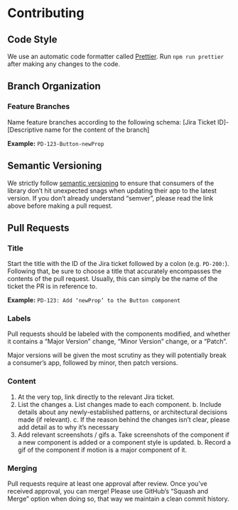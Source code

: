 # Contributing

## Code Style
We use an automatic code formatter called [Prettier](https://prettier.io/). Run `npm run prettier` after making any changes to the code.


## Branch Organization

### Feature Branches
Name feature branches according to the following schema:
[Jira Ticket ID]-[Descriptive name for the content of the branch]

**Example:** `PD-123-Button-newProp`


## Semantic Versioning
We strictly follow [semantic versioning](https://semver.org/) to ensure that consumers of the library don’t hit unexpected snags when updating their app to the latest version. If you don’t already understand “semver”, please read the link above before making a pull request.


## Pull Requests

### Title
Start the title with the ID of the Jira ticket followed by a colon (e.g. `PD-200:`). Following that, be sure to choose a title that accurately encompasses the contents of the pull request. Usually, this can simply be the name of the ticket the PR is in reference to.

**Example:** `PD-123: Add ‘newProp’ to the Button component`

### Labels
Pull requests should be labeled with the components modified, and whether it contains a “Major Version” change, “Minor Version” change, or a “Patch”.

Major versions will be given the most scrutiny as they will potentially break a consumer’s app, followed by minor, then patch versions.

### Content
1. At the very top, link directly to the relevant Jira ticket.
2. List the changes
    a. List changes made to each component.
    b. Include details about any newly-established patterns, or architectural decisions made (if relevant).
    c. If the reason behind the changes isn’t clear, please add detail as to why it’s necessary
3. Add relevant screenshots / gifs
    a. Take screenshots of the component if a new component is added or a component style is updated.
    b. Record a gif of the component if motion is a major component of it.

### Merging
Pull requests require at least one approval after review. Once you’ve received approval, you can merge! Please use GitHub’s “Squash and Merge” option when doing so, that way we maintain a clean commit history.
